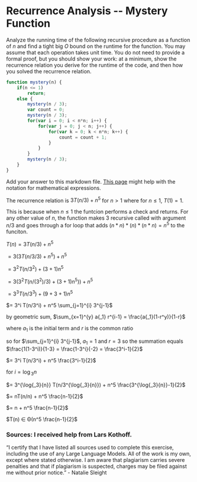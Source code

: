 # Recurrence Analysis -- Mystery Function

Analyze the running time of the following recursive procedure as a function of
$n$ and find a tight big $O$ bound on the runtime for the function. You may
assume that each operation takes unit time. You do not need to provide a formal
proof, but you should show your work: at a minimum, show the recurrence relation
you derive for the runtime of the code, and then how you solved the recurrence
relation.

```javascript
function mystery(n) {
    if(n <= 1)
        return;
    else {
        mystery(n / 3);
        var count = 0;
        mystery(n / 3);
        for(var i = 0; i < n*n; i++) {
            for(var j = 0; j < n; j++) {
                for(var k = 0; k < n*n; k++) {
                    count = count + 1;
                }
            }
        }
        mystery(n / 3);
    }
}
```


Add your answer to this markdown file. [This
page](https://docs.github.com/en/get-started/writing-on-github/working-with-advanced-formatting/writing-mathematical-expressions)
might help with the notation for mathematical expressions.


The recurrence relation is $3T(n/3) + n^5$ for $n > 1$ where for $n ≤ 1$, $T(1) = 1$.

This is because when $n ≤ 1$ the funtcion performs a check and returns. For any other value of $n$, the function makes 3 recursive called with argument $n/3$ and goes through 
a for loop that adds $(n* n) * (n) * (n*n) = n^5$ to the funciton.

$T(n) = 3T(n/3) + n^5$

$= 3(3T(n/3/3) + n^5) + n^5$

$= 3^2 T(n/3^2) + (3+1)n^5$

$= 3(3^2T(n/(3^2)/3) + (3+1)n^5)) + n^5$

$= 3^3 T(n/3^3) + (9+3+1)n^5$
    
$= 3^i T(n/3^i) + n^5 \sum_{j=1}^{i} 3^{j-1}$

by geometric sum, $\sum_{x=1}^{y} a{_1} r^{i-1}  = \frac{a{_1}(1-r^y)}{1-r}$

where $a{_1}$ is the initial term and $r$ is the common ratio

so for $\sum_{j=1}^{i} 3^{j-1}$, $a{_1} = 1$ and $r = 3$ so the summation equals $\frac{1(1-3^i)}{1-3} = \frac{1-3^i}{-2} = \frac{3^i-1}{2}$

$= 3^i T(n/3^i) + n^5 \frac{3^i-1}{2}$
    
for $i = \log{_3}{n}$
    
$= 3^{\log{_3}{n}} T(n/3^{\log{_3}{n}}) + n^5 \frac{3^{\log{_3}{n}}-1}{2}$

$= nT(n/n) + n^5 \frac{n-1}{2}$

$= n + n^5 \frac{n-1}{2}$

$T(n) ∈ Θ(n^5 \frac{n-1}{2}$


### Sources: I received help from Lars Kothoff.

“I certify that I have listed all sources used to complete this exercise, including the use of any Large Language Models. All of the work is my own, except where stated otherwise. I am aware that plagiarism carries severe penalties and that if plagiarism is suspected, charges may be filed against me without prior notice.” - Natalie Sleight 

